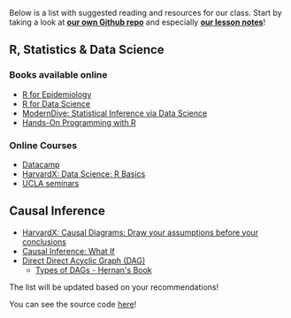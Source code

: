 Below is a list with suggested reading and resources for our class. 
Start by taking a look at **[our own Github repo](<https://github.com/transatlantic-comppsych/teaching_Athens>)** and especially **[our lesson notes](<https://github.com/transatlantic-comppsych/teaching_Athens/blob/main/athens_teaching_code.Rmd>)**!
## R, Statistics & Data Science
### Books available online
- [R for Epidemiology](<https://www.r4epi.com/>)
- [R for Data Science](<https://r4ds.hadley.nz/>)
- [ModernDive: Statistical Inference via Data Science](<https://moderndive.com/index.html>)
- [Hands-On Programming with R](<https://rstudio-education.github.io/hopr/>)
### Online Courses
- [Datacamp](<https://www.datacamp.com/>)
- [HarvardX: Data Science: R Basics](<https://www.edx.org/learn/r-programming/harvard-university-data-science-r-basics>)
- [UCLA seminars](<https://discord.com/channels/1193942491943145493/1222583086622052453/1222654932604157962>)
## Causal Inference
- [HarvardX: Causal Diagrams: Draw your assumptions before your conclusions](<https://www.edx.org/learn/data-analysis/harvard-university-causal-diagrams-draw-your-assumptions-before-your-conclusions>)
- [Causal Inference: What If](<https://www.hsph.harvard.edu/miguel-hernan/causal-inference-book/>)
- [Direct Direct Acyclic Graph (DAG)](<https://www.r4epi.com/introduction-to-directed-acyclic-graphs>)
  - [Types of DAGs - Hernan's Book](<https://sgfin.github.io/2019/06/19/Causal-Inference-Book-All-DAGs/>)

    
The list will be updated based on your recommendations!

You can see the source code [here](<https://github.com/LabAsim/discord_bot>)!
